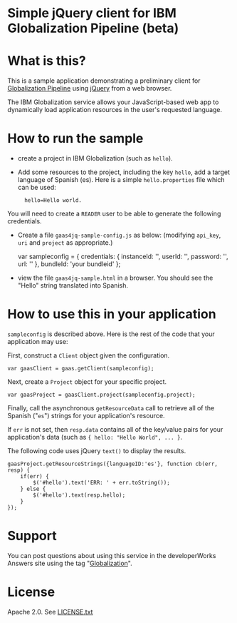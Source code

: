 Simple jQuery client for IBM Globalization Pipeline (beta)
===

# What is this?

This is a sample application demonstrating a  preliminary client for
[Globalization Pipeline](https://ibm.biz/BluemixGlobalization) using [jQuery](https://jquery.org/)
from a web browser.

The IBM Globalization service allows your JavaScript-based web app to dynamically load
application resources in the user's requested language.

# How to run the sample

* create a project in IBM Globalization (such as `hello`).
* Add some resources to the project, including the key `hello`, add a target language of Spanish (es).
Here is a simple `hello.properties` file which can be used:

        hello=Hello world.

You will need to create a `READER` user to be able to generate the following credentials.

* Create a file `gaas4jq-sample-config.js` as below: (modifying `api_key`, `uri` and `project` as appropriate.)

    var sampleconfig = {
    credentials: 
        { instanceId: '<instanceid>',
            userId: '<READER userid>',
            password: '<READER password>',
            url: '<uri>' },
        bundleId: 'your bundleid' };
         
* view the file `gaas4jq-sample.html` in a browser. You should see the "Hello" string translated into Spanish.

# How to use this in your application

`sampleconfig` is described above. Here is the rest of the code that your application may use:

First, construct a `Client` object given the configuration.

    var gaasClient = gaas.getClient(sampleconfig);

Next, create a `Project` object for your specific project. 

    var gaasProject = gaasClient.project(sampleconfig.project);

Finally, call the asynchronous `getResourceData` call to retrieve all of the Spanish ("`es`")
strings for your application's resource.

If `err` is not set, then `resp.data` contains all of the key/value pairs for
your application's data (such as `{ hello: "Hello World", ... }`. 

The following code uses jQuery `text()` to display the results.

    gaasProject.getResourceStrings({languageID:'es'}, function cb(err, resp) {
        if(err) { 
            $('#hello').text('ERR: ' + err.toString());
        } else {
            $('#hello').text(resp.hello);
        }
    });

# Support

You can post questions about using this service in the developerWorks Answers site
using the tag "[Globalization](https://developer.ibm.com/answers/topics/globalization/)".

# License

Apache 2.0. See [LICENSE.txt](../LICENSE.txt)

